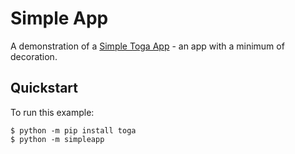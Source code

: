# Simple App

A demonstration of a [Simple Toga App](https://toga.beeware.org) - an app with a
minimum of decoration.

## Quickstart

To run this example:

```
$ python -m pip install toga
$ python -m simpleapp
```
